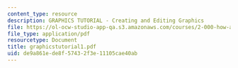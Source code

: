 ```yaml
---
content_type: resource
description: GRAPHICS TUTORIAL - Creating and Editing Graphics
file: https://ol-ocw-studio-app-qa.s3.amazonaws.com/courses/2-000-how-and-why-machines-work-spring-2002/de9a861ede8f57432f3e11105cae40ab_graphicstutorial1.pdf
file_type: application/pdf
resourcetype: Document
title: graphicstutorial1.pdf
uid: de9a861e-de8f-5743-2f3e-11105cae40ab
---
```

